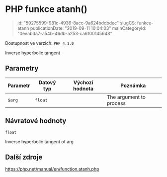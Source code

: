 PHP funkce atanh()
================================

> id: "59275599-981c-4936-8acc-9a624bddbdec"
> slugCS: funkce-atanh
> publicationDate: "2019-09-11 10:04:03"
> mainCategoryId: "0eeab3a7-a54b-46db-a253-ca6100145648"

Dostupnost ve verzích: `PHP 4.1.0`

Inverse hyperbolic tangent


Parametry
--------------

| Parametr | Datový typ | Výchozí hodnota | Poznámka |
|-----|-----|-----|-----|
| `$arg` | `float` |  | The argument to process |


Návratové hodnoty
----------------

`float`

Inverse hyperbolic tangent of arg

Další zdroje
------------

https://php.net/manual/en/function.atanh.php
